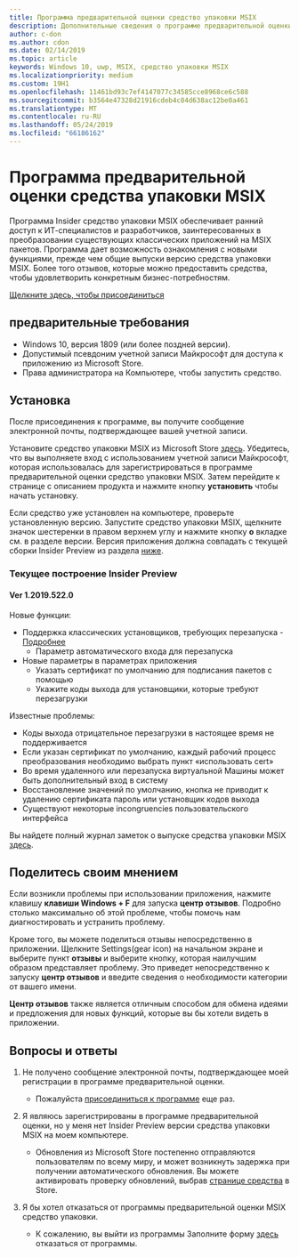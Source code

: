 ```yaml
---
title: Программа предварительной оценки средство упаковки MSIX
description: Дополнительные сведения о программе предварительной оценки средство упаковки и процесс присоединения
author: c-don
ms.author: cdon
ms.date: 02/14/2019
ms.topic: article
keywords: Windows 10, uwp, MSIX, средство упаковки MSIX
ms.localizationpriority: medium
ms.custom: 19H1
ms.openlocfilehash: 11461bd93c7ef4147077c34585cce8968ce6c588
ms.sourcegitcommit: b3564e47328d21916cdeb4c84d638ac12be0a461
ms.translationtype: MT
ms.contentlocale: ru-RU
ms.lasthandoff: 05/24/2019
ms.locfileid: "66186162"
---
```

# <a name="msix-packaging-tool-insider-program"></a>Программа предварительной оценки средства упаковки MSIX

Программа Insider средство упаковки MSIX обеспечивает ранний доступ к ИТ-специалистов и разработчиков, заинтересованных в преобразовании существующих классических приложений на MSIX пакетов. Программа дает возможность ознакомления с новыми функциями, прежде чем общие выпуски версию средства упаковки MSIX. Более того отзывов, которые можно предоставить средства, чтобы удовлетворить конкретным бизнес-потребностям. 

<div class="nextstepaction"><p><a class="x-hidden-focus" href="https://aka.ms/MSIXPackagingPreviewProgram" data-linktype="external">Щелкните здесь, чтобы присоединиться</a></p></div>

## <a name="prerequisites"></a>предварительные требования
- Windows 10, версия 1809 (или более поздней версии).
- Допустимый псевдоним учетной записи Майкрософт для доступа к приложению из Microsoft Store.
- Права администратора на Компьютере, чтобы запустить средство.

## <a name="install"></a>Установка

После присоединения к программе, вы получите сообщение электронной почты, подтверждающее вашей учетной записи. 

Установите средство упаковки MSIX из Microsoft Store [здесь](https://www.microsoft.com/en-us/p/msix-packaging-tool/9n5lw3jbcxkf). Убедитесь, что вы выполняете вход с использованием учетной записи Майкрософт, которая использовалась для зарегистрироваться в программе предварительной оценки средство упаковки MSIX. Затем перейдите к странице с описанием продукта и нажмите кнопку **установить** чтобы начать установку.

Если средство уже установлен на компьютере, проверьте установленную версию. Запустите средство упаковки MSIX, щелкните значок шестеренки в правом верхнем углу и нажмите кнопку **о** вкладке см. в разделе версии. Версия приложения должна совпадать с текущей сборки Insider Preview из раздела [ниже](#current-insider-preview-build). 

### <a name="current-insider-preview-build"></a>Текущее построение Insider Preview 

#### <a name="ver-120195220"></a>Ver 1.2019.522.0

Новые функции:

- Поддержка классических установщиков, требующих перезапуска - [Подробнее](support-restart.md)
    - Параметр автоматического входа для перезапуска 
- Новые параметры в параметрах приложения
    - Указать сертификат по умолчанию для подписания пакетов с помощью 
    - Укажите коды выхода для установщики, которые требуют перезагрузки
    
Известные проблемы:

- Коды выхода отрицательное перезагрузки в настоящее время не поддерживается
- Если указан сертификат по умолчанию, каждый рабочий процесс преобразования необходимо выбрать пункт «использовать cert»
- Во время удаленного или перезапуска виртуальной Машины может быть дополнительный вход в систему 
- Восстановление значений по умолчанию, кнопка не приводит к удалению сертификата пароль или установщик кодов выхода
- Существуют некоторые incongruencies пользовательского интерфейса

Вы найдете полный журнал заметок о выпуске средства упаковки MSIX [здесь](release-notes/history.md).

## <a name="share-your-feedback"></a>Поделитесь своим мнением 

Если возникли проблемы при использовании приложения, нажмите клавишу **клавиши Windows + F** для запуска **центр отзывов**. Подробно столько максимально об этой проблеме, чтобы помочь нам диагностировать и устранить проблему. 

Кроме того, вы можете поделиться отзывы непосредственно в приложении. Щелкните Settings(gear icon) на начальном экране и выберите пункт **отзывы** и выберите кнопку, которая наилучшим образом представляет проблему. Это приведет непосредственно к запуску **центр отзывов** и введите сведения о необходимости категории от вашего имени. 

**Центр отзывов** также является отличным способом для обмена идеями и предложения для новых функций, которые вы бы хотели видеть в приложении.  

## <a name="faqs"></a>Вопросы и ответы

1. Не получено сообщение электронной почты, подтверждающее моей регистрации в программе предварительной оценки. 
    - Пожалуйста [присоединиться к программе](https://aka.ms/MSIXPackagingPreviewProgram) еще раз.  

2. Я являюсь зарегистрированы в программе предварительной оценки, но у меня нет Insider Preview версии средства упаковки MSIX на моем компьютере. 
    - Обновления из Microsoft Store постепенно отправляются пользователям по всему миру, и может возникнуть задержка при получении автоматического обновления. Вы можете активировать проверку обновлений, выбрав [странице средства](https://www.microsoft.com/en-us/p/msix-packaging-tool/9n5lw3jbcxkf) в Store. 
3. Я бы хотел отказаться от программы предварительной оценки MSIX средство упаковки. 
    - К сожалению, вы выйти из программы Заполните форму [здесь](https://forms.office.com/Pages/ResponsePage.aspx?id=v4j5cvGGr0GRqy180BHbR-NSOqDz219PqoOqk5qxQEZUMlEwNVNKMDhNUVlKOVpTRTlVWFhMMThLQy4u) отказаться от программы. 
